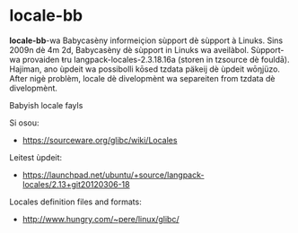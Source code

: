 locale-bb
=========

**locale-bb**-wa Babycasèny informeiçion sùpport dè sùpport à Linuks.  Sins 2009n dè 4m 2d, Babycasèny dè sùpport in Linuks wa aveilàbol. Sùpport-wa provaiden ŧru langpack-locales-2.3.18.16a (storen in tzsource dè fouldā).  Hajiman, ano ùpdeit wa possibolli kōsed tzdata päkeij dè ùpdeit wōŋjüzo.  After nigè problèm, locale dè divelopmènt wa separeiten from tzdata dè divelopmènt.

Babyish locale fayls

Si osou: 
* https://sourceware.org/glibc/wiki/Locales

Leitest ùpdeit:
* https://launchpad.net/ubuntu/+source/langpack-locales/2.13+git20120306-18

Locales definition files and formats:
* http://www.hungry.com/~pere/linux/glibc/
